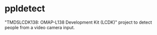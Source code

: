 # ppldetect
"TMDSLCDK138: OMAP-L138 Development Kit (LCDK)" project to detect people from a video camera input.

